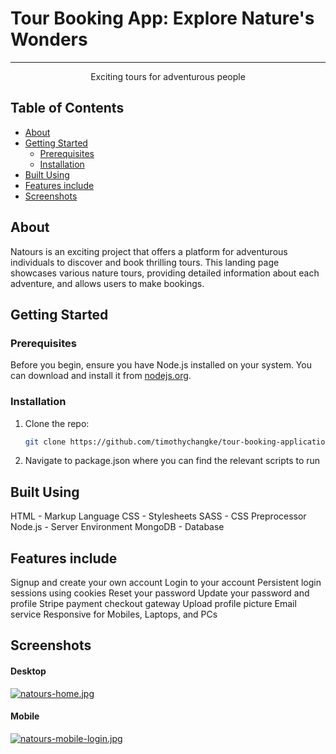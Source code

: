 # Tour Booking App: Explore Nature's Wonders

---

<p align="center"> Exciting tours for adventurous people
    <br> 
</p>

## Table of Contents
- [About](#about)
- [Getting Started](#getting-started)
  - [Prerequisites](#prerequisites)
  - [Installation](#installation)
- [Built Using](#built-using)
- [Features include](#features)
- [Screenshots](#screenshots)


## About

Natours is an exciting project that offers a platform for adventurous individuals to discover and book thrilling tours. This landing page showcases various nature tours, providing detailed information about each adventure, and allows users to make bookings.

## Getting Started

### Prerequisites

Before you begin, ensure you have Node.js installed on your system. You can download and install it from [nodejs.org](https://nodejs.org/).

### Installation

1. Clone the repo:

   ```bash
   git clone https://github.com/timothychangke/tour-booking-application.git
   
2. Navigate to package.json where you can find the relevant scripts to run

## Built Using <a name = "built_using"></a>

HTML - Markup Language
CSS - Stylesheets
SASS - CSS Preprocessor
Node.js - Server Environment
MongoDB - Database

## Features include <a name = "built_using"></a>

Signup and create your own account
Login to your account
Persistent login sessions using cookies
Reset your password
Update your password and profile
Stripe payment checkout gateway
Upload profile picture
Email service
Responsive for Mobiles, Laptops, and PCs


## Screenshots 
#### Desktop

[![natours-home.jpg](https://i.postimg.cc/mgQRybRQ/natours-home.jpg)](https://postimg.cc/bZNKzfZJ)

#### Mobile

[![natours-mobile-login.jpg](https://i.postimg.cc/jSVtfWVx/natours-mobile-login.jpg)](https://postimg.cc/4m1DkxNq)



